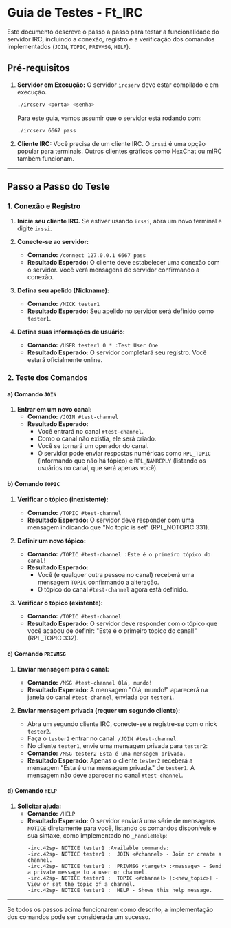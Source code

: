 # Guia de Testes - Ft_IRC

Este documento descreve o passo a passo para testar a funcionalidade do servidor IRC, incluindo a conexão, registro e a verificação dos comandos implementados (`JOIN`, `TOPIC`, `PRIVMSG`, `HELP`).

## Pré-requisitos

1.  **Servidor em Execução:** O servidor `ircserv` deve estar compilado e em execução.
    ```bash
    ./ircserv <porta> <senha>
    ```
    Para este guia, vamos assumir que o servidor está rodando com:
    ```bash
    ./ircserv 6667 pass
    ```

2.  **Cliente IRC:** Você precisa de um cliente IRC. O `irssi` é uma opção popular para terminais. Outros clientes gráficos como HexChat ou mIRC também funcionam.

---

## Passo a Passo do Teste

### 1. Conexão e Registro

1.  **Inicie seu cliente IRC.** Se estiver usando `irssi`, abra um novo terminal e digite `irssi`.

2.  **Conecte-se ao servidor:**
    *   **Comando:** `/connect 127.0.0.1 6667 pass`
    *   **Resultado Esperado:** O cliente deve estabelecer uma conexão com o servidor. Você verá mensagens do servidor confirmando a conexão.

3.  **Defina seu apelido (Nickname):**
    *   **Comando:** `/NICK tester1`
    *   **Resultado Esperado:** Seu apelido no servidor será definido como `tester1`.

4.  **Defina suas informações de usuário:**
    *   **Comando:** `/USER tester1 0 * :Test User One`
    *   **Resultado Esperado:** O servidor completará seu registro. Você estará oficialmente online.

### 2. Teste dos Comandos

#### a) Comando `JOIN`

1.  **Entrar em um novo canal:**
    *   **Comando:** `/JOIN #test-channel`
    *   **Resultado Esperado:**
        *   Você entrará no canal `#test-channel`.
        *   Como o canal não existia, ele será criado.
        *   Você se tornará um operador do canal.
        *   O servidor pode enviar respostas numéricas como `RPL_TOPIC` (informando que não há tópico) e `RPL_NAMREPLY` (listando os usuários no canal, que será apenas você).

#### b) Comando `TOPIC`

1.  **Verificar o tópico (inexistente):**
    *   **Comando:** `/TOPIC #test-channel`
    *   **Resultado Esperado:** O servidor deve responder com uma mensagem indicando que "No topic is set" (RPL_NOTOPIC 331).

2.  **Definir um novo tópico:**
    *   **Comando:** `/TOPIC #test-channel :Este é o primeiro tópico do canal!`
    *   **Resultado Esperado:**
        *   Você (e qualquer outra pessoa no canal) receberá uma mensagem `TOPIC` confirmando a alteração.
        *   O tópico do canal `#test-channel` agora está definido.

3.  **Verificar o tópico (existente):**
    *   **Comando:** `/TOPIC #test-channel`
    *   **Resultado Esperado:** O servidor deve responder com o tópico que você acabou de definir: "Este é o primeiro tópico do canal!" (RPL_TOPIC 332).

#### c) Comando `PRIVMSG`

1.  **Enviar mensagem para o canal:**
    *   **Comando:** `/MSG #test-channel Olá, mundo!`
    *   **Resultado Esperado:** A mensagem "Olá, mundo!" aparecerá na janela do canal `#test-channel`, enviada por `tester1`.

2.  **Enviar mensagem privada (requer um segundo cliente):**
    *   Abra um segundo cliente IRC, conecte-se e registre-se com o nick `tester2`.
    *   Faça o `tester2` entrar no canal: `/JOIN #test-channel`.
    *   No cliente `tester1`, envie uma mensagem privada para `tester2`:
    *   **Comando:** `/MSG tester2 Esta é uma mensagem privada.`
    *   **Resultado Esperado:** Apenas o cliente `tester2` receberá a mensagem "Esta é uma mensagem privada." de `tester1`. A mensagem não deve aparecer no canal `#test-channel`.

#### d) Comando `HELP`

1.  **Solicitar ajuda:**
    *   **Comando:** `/HELP`
    *   **Resultado Esperado:** O servidor enviará uma série de mensagens `NOTICE` diretamente para você, listando os comandos disponíveis e sua sintaxe, como implementado no `_handleHelp`:
        ```
        -irc.42sp- NOTICE tester1 :Available commands:
        -irc.42sp- NOTICE tester1 :  JOIN <#channel> - Join or create a channel.
        -irc.42sp- NOTICE tester1 :  PRIVMSG <target> :<message> - Send a private message to a user or channel.
        -irc.42sp- NOTICE tester1 :  TOPIC <#channel> [:<new_topic>] - View or set the topic of a channel.
        -irc.42sp- NOTICE tester1 :  HELP - Shows this help message.
        ```

---

Se todos os passos acima funcionarem como descrito, a implementação dos comandos pode ser considerada um sucesso.
